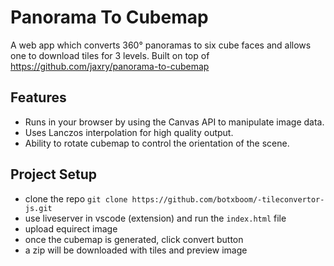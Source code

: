 # Panorama To Cubemap

A web app which converts 360° panoramas to six cube faces and allows one to download tiles for 3 levels. Built on top of https://github.com/jaxry/panorama-to-cubemap

## Features

- Runs in your browser by using the Canvas API to manipulate image data.
- Uses Lanczos interpolation for high quality output.
- Ability to rotate cubemap to control the orientation of the scene.

## Project Setup
- clone the repo `git clone https://github.com/botxboom/-tileconvertor-js.git`
- use liveserver in vscode (extension) and run the `index.html` file
- upload equirect image
- once the cubemap is generated, click convert button
- a zip will be downloaded with tiles and preview image

